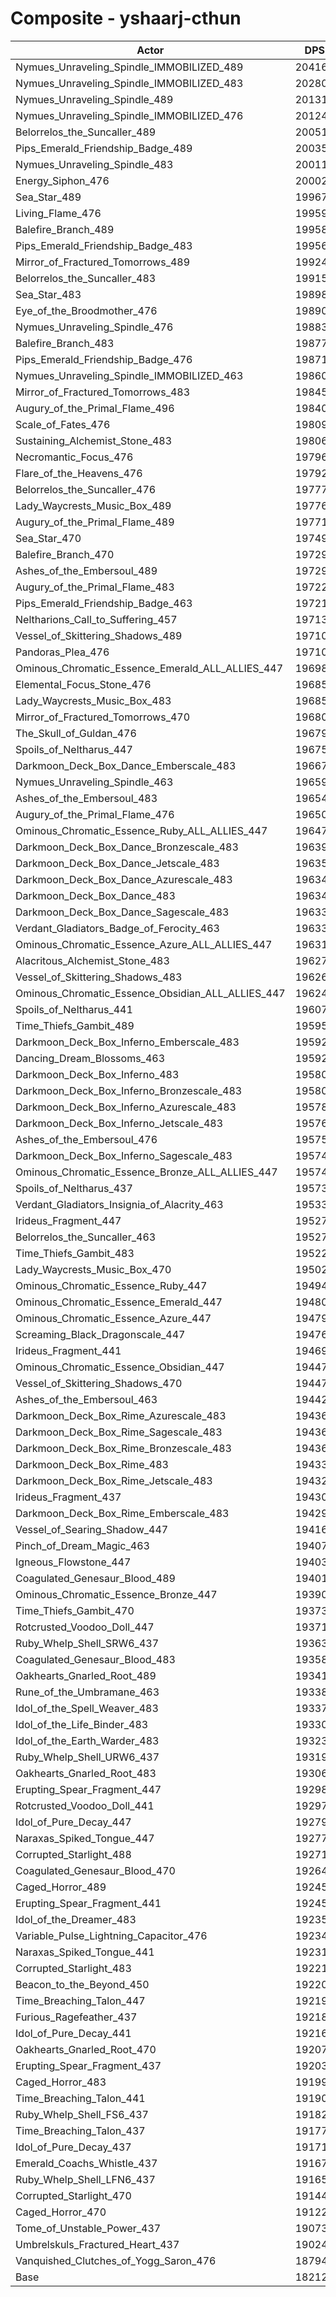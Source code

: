 # Composite - yshaarj-cthun
| Actor | DPS | Increase |
|---|:---:|:---:|
|Nymues_Unraveling_Spindle_IMMOBILIZED_489|204161|12.10%|
|Nymues_Unraveling_Spindle_IMMOBILIZED_483|202800|11.35%|
|Nymues_Unraveling_Spindle_489|201311|10.53%|
|Nymues_Unraveling_Spindle_IMMOBILIZED_476|201241|10.49%|
|Belorrelos_the_Suncaller_489|200515|10.10%|
|Pips_Emerald_Friendship_Badge_489|200358|10.01%|
|Nymues_Unraveling_Spindle_483|200114|9.88%|
|Energy_Siphon_476|200020|9.82%|
|Sea_Star_489|199676|9.63%|
|Living_Flame_476|199597|9.59%|
|Balefire_Branch_489|199582|9.58%|
|Pips_Emerald_Friendship_Badge_483|199567|9.58%|
|Mirror_of_Fractured_Tomorrows_489|199247|9.40%|
|Belorrelos_the_Suncaller_483|199157|9.35%|
|Sea_Star_483|198989|9.26%|
|Eye_of_the_Broodmother_476|198904|9.21%|
|Nymues_Unraveling_Spindle_476|198835|9.17%|
|Balefire_Branch_483|198776|9.14%|
|Pips_Emerald_Friendship_Badge_476|198719|9.11%|
|Nymues_Unraveling_Spindle_IMMOBILIZED_463|198606|9.05%|
|Mirror_of_Fractured_Tomorrows_483|198452|8.96%|
|Augury_of_the_Primal_Flame_496|198408|8.94%|
|Scale_of_Fates_476|198095|8.77%|
|Sustaining_Alchemist_Stone_483|198066|8.75%|
|Necromantic_Focus_476|197967|8.70%|
|Flare_of_the_Heavens_476|197920|8.67%|
|Belorrelos_the_Suncaller_476|197772|8.59%|
|Lady_Waycrests_Music_Box_489|197769|8.59%|
|Augury_of_the_Primal_Flame_489|197717|8.56%|
|Sea_Star_470|197491|8.44%|
|Balefire_Branch_470|197297|8.33%|
|Ashes_of_the_Embersoul_489|197292|8.33%|
|Augury_of_the_Primal_Flame_483|197225|8.29%|
|Pips_Emerald_Friendship_Badge_463|197217|8.28%|
|Neltharions_Call_to_Suffering_457|197133|8.24%|
|Vessel_of_Skittering_Shadows_489|197109|8.23%|
|Pandoras_Plea_476|197104|8.22%|
|Ominous_Chromatic_Essence_Emerald_ALL_ALLIES_447|196980|8.16%|
|Elemental_Focus_Stone_476|196859|8.09%|
|Lady_Waycrests_Music_Box_483|196855|8.09%|
|Mirror_of_Fractured_Tomorrows_470|196804|8.06%|
|The_Skull_of_Guldan_476|196790|8.05%|
|Spoils_of_Neltharus_447|196757|8.03%|
|Darkmoon_Deck_Box_Dance_Emberscale_483|196672|7.99%|
|Nymues_Unraveling_Spindle_463|196594|7.94%|
|Ashes_of_the_Embersoul_483|196546|7.92%|
|Augury_of_the_Primal_Flame_476|196502|7.89%|
|Ominous_Chromatic_Essence_Ruby_ALL_ALLIES_447|196472|7.88%|
|Darkmoon_Deck_Box_Dance_Bronzescale_483|196398|7.84%|
|Darkmoon_Deck_Box_Dance_Jetscale_483|196350|7.81%|
|Darkmoon_Deck_Box_Dance_Azurescale_483|196349|7.81%|
|Darkmoon_Deck_Box_Dance_483|196346|7.81%|
|Darkmoon_Deck_Box_Dance_Sagescale_483|196338|7.80%|
|Verdant_Gladiators_Badge_of_Ferocity_463|196335|7.80%|
|Ominous_Chromatic_Essence_Azure_ALL_ALLIES_447|196315|7.79%|
|Alacritous_Alchemist_Stone_483|196273|7.77%|
|Vessel_of_Skittering_Shadows_483|196261|7.76%|
|Ominous_Chromatic_Essence_Obsidian_ALL_ALLIES_447|196245|7.75%|
|Spoils_of_Neltharus_441|196077|7.66%|
|Time_Thiefs_Gambit_489|195952|7.59%|
|Darkmoon_Deck_Box_Inferno_Emberscale_483|195923|7.57%|
|Dancing_Dream_Blossoms_463|195920|7.57%|
|Darkmoon_Deck_Box_Inferno_483|195804|7.51%|
|Darkmoon_Deck_Box_Inferno_Bronzescale_483|195804|7.51%|
|Darkmoon_Deck_Box_Inferno_Azurescale_483|195780|7.50%|
|Darkmoon_Deck_Box_Inferno_Jetscale_483|195764|7.49%|
|Ashes_of_the_Embersoul_476|195753|7.48%|
|Darkmoon_Deck_Box_Inferno_Sagescale_483|195748|7.48%|
|Ominous_Chromatic_Essence_Bronze_ALL_ALLIES_447|195748|7.48%|
|Spoils_of_Neltharus_437|195736|7.47%|
|Verdant_Gladiators_Insignia_of_Alacrity_463|195332|7.25%|
|Irideus_Fragment_447|195274|7.22%|
|Belorrelos_the_Suncaller_463|195271|7.22%|
|Time_Thiefs_Gambit_483|195224|7.19%|
|Lady_Waycrests_Music_Box_470|195020|7.08%|
|Ominous_Chromatic_Essence_Ruby_447|194940|7.03%|
|Ominous_Chromatic_Essence_Emerald_447|194803|6.96%|
|Ominous_Chromatic_Essence_Azure_447|194792|6.95%|
|Screaming_Black_Dragonscale_447|194760|6.94%|
|Irideus_Fragment_441|194694|6.90%|
|Ominous_Chromatic_Essence_Obsidian_447|194477|6.78%|
|Vessel_of_Skittering_Shadows_470|194476|6.78%|
|Ashes_of_the_Embersoul_463|194428|6.75%|
|Darkmoon_Deck_Box_Rime_Azurescale_483|194366|6.72%|
|Darkmoon_Deck_Box_Rime_Sagescale_483|194363|6.72%|
|Darkmoon_Deck_Box_Rime_Bronzescale_483|194363|6.72%|
|Darkmoon_Deck_Box_Rime_483|194335|6.70%|
|Darkmoon_Deck_Box_Rime_Jetscale_483|194325|6.70%|
|Irideus_Fragment_437|194305|6.69%|
|Darkmoon_Deck_Box_Rime_Emberscale_483|194294|6.68%|
|Vessel_of_Searing_Shadow_447|194160|6.61%|
|Pinch_of_Dream_Magic_463|194076|6.56%|
|Igneous_Flowstone_447|194039|6.54%|
|Coagulated_Genesaur_Blood_489|194015|6.53%|
|Ominous_Chromatic_Essence_Bronze_447|193904|6.47%|
|Time_Thiefs_Gambit_470|193739|6.38%|
|Rotcrusted_Voodoo_Doll_447|193716|6.36%|
|Ruby_Whelp_Shell_SRW6_437|193633|6.32%|
|Coagulated_Genesaur_Blood_483|193586|6.29%|
|Oakhearts_Gnarled_Root_489|193410|6.19%|
|Rune_of_the_Umbramane_463|193382|6.18%|
|Idol_of_the_Spell_Weaver_483|193377|6.18%|
|Idol_of_the_Life_Binder_483|193304|6.14%|
|Idol_of_the_Earth_Warder_483|193232|6.10%|
|Ruby_Whelp_Shell_URW6_437|193194|6.08%|
|Oakhearts_Gnarled_Root_483|193062|6.00%|
|Erupting_Spear_Fragment_447|192983|5.96%|
|Rotcrusted_Voodoo_Doll_441|192975|5.96%|
|Idol_of_Pure_Decay_447|192796|5.86%|
|Naraxas_Spiked_Tongue_447|192775|5.85%|
|Corrupted_Starlight_488|192715|5.81%|
|Coagulated_Genesaur_Blood_470|192644|5.77%|
|Caged_Horror_489|192458|5.67%|
|Erupting_Spear_Fragment_441|192457|5.67%|
|Idol_of_the_Dreamer_483|192357|5.62%|
|Variable_Pulse_Lightning_Capacitor_476|192349|5.61%|
|Naraxas_Spiked_Tongue_441|192313|5.59%|
|Corrupted_Starlight_483|192214|5.54%|
|Beacon_to_the_Beyond_450|192205|5.53%|
|Time_Breaching_Talon_447|192194|5.53%|
|Furious_Ragefeather_437|192183|5.52%|
|Idol_of_Pure_Decay_441|192168|5.51%|
|Oakhearts_Gnarled_Root_470|192070|5.46%|
|Erupting_Spear_Fragment_437|192036|5.44%|
|Caged_Horror_483|191992|5.42%|
|Time_Breaching_Talon_441|191902|5.37%|
|Ruby_Whelp_Shell_FS6_437|191823|5.32%|
|Time_Breaching_Talon_437|191777|5.30%|
|Idol_of_Pure_Decay_437|191713|5.26%|
|Emerald_Coachs_Whistle_437|191676|5.24%|
|Ruby_Whelp_Shell_LFN6_437|191655|5.23%|
|Corrupted_Starlight_470|191441|5.11%|
|Caged_Horror_470|191223|4.99%|
|Tome_of_Unstable_Power_437|190739|4.73%|
|Umbrelskuls_Fractured_Heart_437|190249|4.46%|
|Vanquished_Clutches_of_Yogg_Saron_476|187945|3.19%|
|Base|182128|0.00%|
